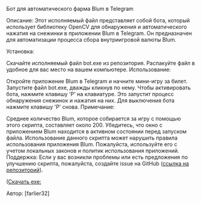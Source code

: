 Бот для автоматического фарма Blum в Telegram

Описание:
Этот исполняемый файл представляет собой бота, который использует библиотеку OpenCV для обнаружения и автоматического нажатия на снежинки в приложении Blum в Telegram. Он предназначен для автоматизации процесса сбора внутриигровой валюты Blum.

Установка:

Скачайте исполняемый файл bot.exe из репозитория.
Распакуйте файл в удобное для вас место на вашем компьютере.
Использование:

Откройте приложение Blum в Telegram и начните мини-игру за билет.
Запустите файл bot.exe, дважды кликнув по нему.
Чтобы активировать бота, нажмите клавишу 'P' на клавиатуре. Это запустит процесс обнаружения снежинок и нажатия на них.
Для выключения бота нажмите клавишу 'P' снова.
Примечание:

Среднее количество Blum, которое собирается за игру с помощью этого скрипта, составляет около 200.
Убедитесь, что окно с приложением Blum находится в активном состоянии перед запуском файла.
Использование данного скрипта может нарушить правила использования приложения Blum. Пожалуйста, используйте его с учетом локальных законов и политик использования приложений.
Поддержка:
Если у вас возникли проблемы или есть предложения по улучшению скрипта, пожалуйста, создайте issue на GitHub ([ссылка на репозиторий](https://github.com/farlier32/blum-collector/)).

([Скачать exe:](https://github.com/farlier32/blum-collector/](https://github.com/farlier32/blum-collector/releases/download/v1.0.0/BlumClicker.exe))

Автор:
[farlier32]
